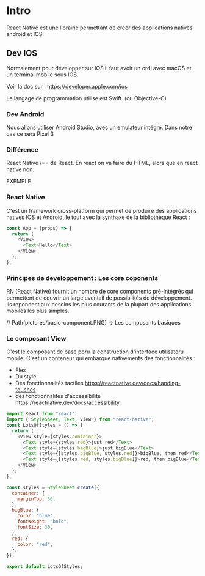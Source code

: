 # Intro

React Native est une librairie permettant de créer des applications natives android et IOS.

## Dev IOS

Normalement pour développer sur IOS il faut avoir un ordi avec macOS et un terminal mobile sous IOS.

Voir la doc sur :
https://developer.apple.com/ios

Le langage de programmation utilise est Swift. (ou Objective-C)

### Dev Android

Nous allons utiliser Android Studio, avec un emulateur intégré. Dans notre cas ce sera Pixel 3

### Différence

React Native /== de React.
En react on va faire du HTML, alors que en react native non.

EXEMPLE

### React Native

C'est un framework cross-platform qui permet de produire des applications natives IOS et Android, le tout avec la synthaxe de la bibliothèque React :

```javascript
const App = (props) => {
  return (
    <View>
      <Text>Hello</Text>
    </View>
  );
};
```

### Principes de developpement : Les core coponents

RN (React Native) fournit un nombre de core components pré-intégrés qui permettent de couvrir un large eventail de possibilités de développement. Ils repondent aux besoins les plus courants de la plupart des applications mobiles les plus simples.

// Path(pictures/basic-component.PNG) -> Les composants basiques

### Le composant View

C'est le composant de base poru la construction d'interface utilisateru mobile.
C'est un conteneur qui embarque nativements des fonctionnalités :

- Flex
- Du style
- Des fonctionnalités tactiles https://reactnative.dev/docs/handing-touches
- des fonctionnalités d'accessibilité https://reactnative.dev/docs/accessibility

```javascript
import React from "react";
import { StyleSheet, Text, View } from "react-native";
const LotsOfStyles = () => {
  return (
    <View style={styles.container}>
      <Text style={styles.red}>just red</Text>
      <Text style={styles.bigBlue}>just bigBlue</Text>
      <Text style={[styles.bigBlue, styles.red]}>bigBlue, then red</Text>
      <Text style={[styles.red, styles.bigBlue]}>red, then bigBlue</Text>
    </View>
  );
};

const styles = StyleSheet.create({
  container: {
    marginTop: 50,
  },
  bigBlue: {
    color: "blue",
    fontWeight: "bold",
    fontSize: 30,
  },
  red: {
    color: "red",
  },
});

export default LotsOfStyles;
```
